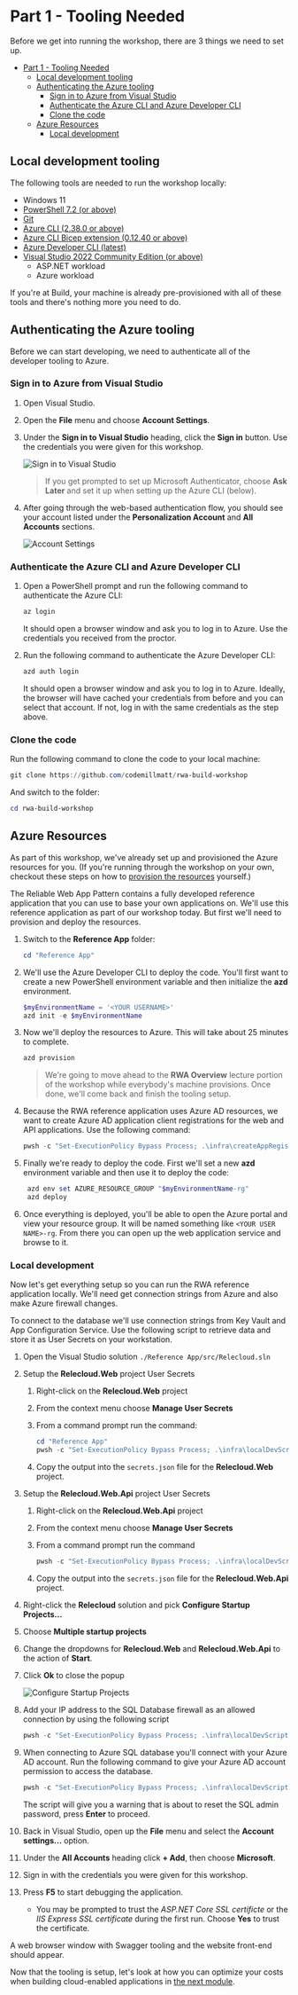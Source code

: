 # Part 1 - Tooling Needed

Before we get into running the workshop, there are 3 things we need to set up.

- [Part 1 - Tooling Needed](#part-1---tooling-needed)
  - [Local development tooling](#local-development-tooling)
  - [Authenticating the Azure tooling](#authenticating-the-azure-tooling)
    - [Sign in to Azure from Visual Studio](#sign-in-to-azure-from-visual-studio)
    - [Authenticate the Azure CLI and Azure Developer CLI](#authenticate-the-azure-cli-and-azure-developer-cli)
    - [Clone the code](#clone-the-code)
  - [Azure Resources](#azure-resources)
    - [Local development](#local-development)

## Local development tooling

The following tools are needed to run the workshop locally:

- Windows 11
- [PowerShell 7.2 (or above)](https://learn.microsoft.com/en-us/powershell/scripting/install/installing-powershell-on-windows)
- [Git](https://github.com/git-guides/install-git)
- [Azure CLI (2.38.0 or above)](https://docs.microsoft.com/cli/azure/install-azure-cli)
- [Azure CLI Bicep extension (0.12.40 or above)](https://learn.microsoft.com/en-us/azure/azure-resource-manager/bicep/install#azure-cli)
- [Azure Developer CLI (latest)](https://learn.microsoft.com/azure/developer/azure-developer-cli/install-azd)
- [Visual Studio 2022 Community Edition (or above)](https://visualstudio.microsoft.com/vs/)
  - ASP.NET workload
  - Azure workload

If you're at Build, your machine is already pre-provisioned with all of these tools and there's nothing more you need to do.

## Authenticating the Azure tooling

Before we can start developing, we need to authenticate all of the developer tooling to Azure.

### Sign in to Azure from Visual Studio

1. Open Visual Studio.
1. Open the **File** menu and choose **Account Settings**.
1. Under the **Sign in to Visual Studio** heading, click the **Sign in** button. Use the credentials you were given for this workshop.

    ![Sign in to Visual Studio](./images/sign-in-to-vs.png)

   > If you get prompted to set up Microsoft Authenticator, choose **Ask Later** and set it up when setting up the Azure CLI (below).

1. After going through the web-based authentication flow, you should see your account listed under the **Personalization Account** and **All Accounts** sections.

    ![Account Settings](./images/signed-in.png)

### Authenticate the Azure CLI and Azure Developer CLI

1. Open a PowerShell prompt and run the following command to authenticate the Azure CLI:

    ```powershell
    az login
    ```

    It should open a browser window and ask you to log in to Azure. Use the credentials you received from the proctor.

1. Run the following command to authenticate the Azure Developer CLI:

    ```powershell
    azd auth login
    ```

    It should open a browser window and ask you to log in to Azure. Ideally, the browser will have cached your credentials from before and you can select that account. If not, log in with the same credentials as the step above.

### Clone the code

Run the following command to clone the code to your local machine:

```powershell
git clone https://github.com/codemillmatt/rwa-build-workshop
```

And switch to the folder:

```powershell
cd rwa-build-workshop
```

## Azure Resources

As part of this workshop, we've already set up and provisioned the Azure resources for you. (If you're running through the workshop on your own, checkout these steps on how to [provision the resources](https://github.com/Azure/reliable-web-app-pattern-dotnet#steps-to-deploy-the-reference-implementation) yourself.)

The Reliable Web App Pattern contains a fully developed reference application that you can use to base your own applications on. We'll use this reference application as part of our workshop today. But first we'll need to provision and deploy the resources.

1. Switch to the **Reference App** folder:

    ```powershell
    cd "Reference App"
    ```

1. We'll use the Azure Developer CLI to deploy the code. You'll first want to create a new PowerShell environment variable and then initialize the **azd** environment.

    ```powershell
    $myEnvironmentName = '<YOUR USERNAME>'
    azd init -e $myEnvironmentName
    ```

1. Now we'll deploy the resources to Azure. This will take about 25 minutes to complete.

    ```powershell
    azd provision
    ```

    > We're going to move ahead to the **RWA Overview** lecture portion of the workshop while everybody's machine provisions. Once done, we'll come back and finish the tooling setup.

1. Because the RWA reference application uses Azure AD resources, we want to create Azure AD application client registrations for the web and API applications. Use the following command:

    ```powershell
    pwsh -c "Set-ExecutionPolicy Bypass Process; .\infra\createAppRegistrations.ps1 -g '$myEnvironmentName-rg'"
    ```

1. Finally we're ready to deploy the code. First we'll set a new **azd** environment variable and then use it to deploy the code:

   ```powershell
    azd env set AZURE_RESOURCE_GROUP "$myEnvironmentName-rg"
    azd deploy
    ```

1. Once everything is deployed, you'll be able to open the Azure portal and view your resource group. It will be named something like `<YOUR USER NAME>-rg`. From there you can open up the web application service and browse to it.

### Local development

Now let's get everything setup so you can run the RWA reference application locally. We'll need get connection strings from Azure and also make Azure firewall changes.

To connect to the database we'll use connection strings from Key Vault and App Configuration Service. Use the following script to retrieve data and store it as User Secrets on your workstation.

1. Open the Visual Studio solution `./Reference App/src/Relecloud.sln`
1. Setup the **Relecloud.Web** project User Secrets
    1. Right-click on the **Relecloud.Web** project
    2. From the context menu choose **Manage User Secrets**
    3. From a command prompt run the command:

        ```powershell
        cd "Reference App"
        pwsh -c "Set-ExecutionPolicy Bypass Process; .\infra\localDevScripts\getSecretsForLocalDev.ps1 -g '$myEnvironmentName-rg' -Web"
        ```

    4. Copy the output into the `secrets.json` file for the **Relecloud.Web** project.    
1. Setup the **Relecloud.Web.Api** project User Secrets
    1. Right-click on the **Relecloud.Web.Api** project
    2. From the context menu choose **Manage User Secrets**
    3. From a command prompt run the command

        ```powershell
        pwsh -c "Set-ExecutionPolicy Bypass Process; .\infra\localDevScripts\getSecretsForLocalDev.ps1 -g '$myEnvironmentName-rg' -Api"
        ```

    4. Copy the output into the `secrets.json` file for the 
    **Relecloud.Web.Api** project.

1. Right-click the **Relecloud** solution and pick **Configure Startup Projects...**
1. Choose **Multiple startup projects**
1. Change the dropdowns for **Relecloud.Web** and **Relecloud.Web.Api** to the action of **Start**.
1. Click **Ok** to close the popup

    ![Configure Startup Projects](./images/multiple-startups.png)

1. Add your IP address to the SQL Database firewall as an allowed connection by using the following script

    ```powershell
    pwsh -c "Set-ExecutionPolicy Bypass Process; .\infra\localDevScripts\addLocalIPToSqlFirewall.ps1 -g '$myEnvironmentName-rg'"
    ```

1. When connecting to Azure SQL database you'll connect with your Azure AD account.
Run the following command to give your Azure AD account permission to access the database.

    ```powershell
    pwsh -c "Set-ExecutionPolicy Bypass Process; .\infra\localDevScripts\makeSqlUserAccount.ps1 -g '$myEnvironmentName-rg'"
    ```

    The script will give you a warning that is about to reset the SQL admin password, press **Enter** to proceed.

1. Back in Visual Studio, open up the **File** menu and select the **Account settings...** option.
1. Under the **All Accounts** heading click **+ Add**, then choose **Microsoft**.
1. Sign in with the credentials you were given for this workshop.
1. Press **F5** to start debugging the application.

   - You may be prompted to trust the _ASP.NET Core SSL certificte_ or the _IIS Express SSL certificate_ during the first run.  Choose **Yes** to trust the certificate.

A web browser window with Swagger tooling and the website front-end should appear.

Now that the tooling is setup, let's look at how you can optimize your costs when building cloud-enabled applications in [the next module](../Part%203%20-%20Cost%20Optimization/README.md).
